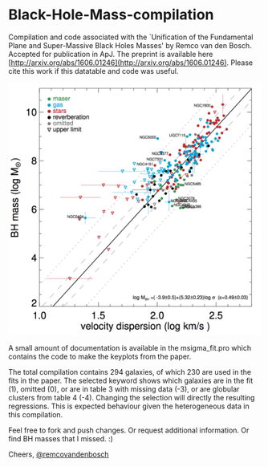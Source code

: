 # Black-Hole-Mass-compilation

Compilation and code associated with the `Unification of the Fundamental Plane and Super-Massive Black Holes Masses' by Remco van den Bosch. Accepted for publication in ApJ. The preprint is available here [http://arxiv.org/abs/1606.01246](http://arxiv.org/abs/1606.01246). Please cite this work if this datatable and code was useful.

![M-sigma relation](fig/bhsigma.png)

A small amount of documentation is available in the msigma_fit.pro  which contains the code to make the keyplots from the paper.

The total compilation contains 294 galaxies, of which 230 are used in the fits in the paper. The selected keyword shows which galaxies are in the fit (1), omitted (0), or are in table 3 with missing data (-3), or are globular clusters from table 4 (-4). Changing the selection will directly the resulting regressions. This is expected behaviour given the heterogeneous data in this compilation. 

Feel free to fork and push changes. Or request additional information. Or find BH masses that I missed. :)

Cheers,
[@remcovandenbosch](https://twitter.com/remcovdbosch)


